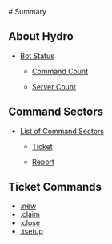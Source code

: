 ‌# Summary

## About Hydro

* [Bot Status]()    

    * [Command Count](cmdcount.md)    

    * [Server Count](servercount.md)

## Command Sectors

* [List of Command Sectors]()    

    * [Ticket](tcmd.md) 
    
    * [Report](rcmd.md)

## Ticket Commands

* [.new](new.md)
* [.claim](claim.md)
* [.close](close.md)
* [.tsetup](tsetup.md)